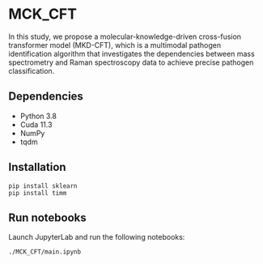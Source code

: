 # MCK_CFT


In this study, we propose a molecular-knowledge-driven cross-fusion transformer model (MKD-CFT), which is a multimodal pathogen identification algorithm that investigates the dependencies between mass spectrometry and Raman spectroscopy data to achieve precise pathogen classification.



## Dependencies

* Python 3.8
* Cuda  11.3
* NumPy
* tqdm


## Installation

```
pip install sklearn
pip install timm

```



## Run notebooks


Launch JupyterLab and run the following notebooks:

```sh
./MCK_CFT/main.ipynb
```

 
